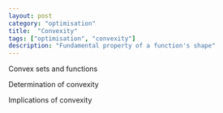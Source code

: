 ```yaml
---
layout: post
category: "optimisation"
title:  "Convexity"
tags: ["optimisation", "convexity"]
description: "Fundamental property of a function's shape"
---
```


Convex sets and functions

Determination of convexity

Implications of convexity
